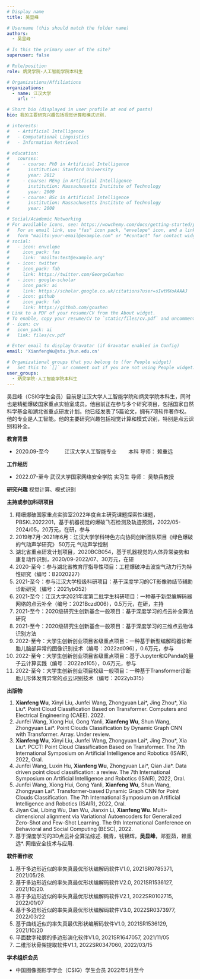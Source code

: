 ```yaml
---
# Display name
title: 吴显峰

# Username (this should match the folder name)
authors:
  - 吴显峰

# Is this the primary user of the site?
superuser: false

# Role/position
role: 炳灵学院-人工智能学院本科生

# Organizations/Affiliations
organizations:
  - name: 江汉大学
    url: ''

# Short bio (displayed in user profile at end of posts)
bio: 我的主要研究兴趣包括视觉计算和模式识别.

# interests:
#   - Artificial Intelligence
#   - Computational Linguistics
#   - Information Retrieval

# education:
#   courses:
#     - course: PhD in Artificial Intelligence
#       institution: Stanford University
#       year: 2012
#     - course: MEng in Artificial Intelligence
#       institution: Massachusetts Institute of Technology
#       year: 2009
#     - course: BSc in Artificial Intelligence
#       institution: Massachusetts Institute of Technology
#       year: 2008

# Social/Academic Networking
# For available icons, see: https://wowchemy.com/docs/getting-started/page-builder/#icons
#   For an email link, use "fas" icon pack, "envelope" icon, and a link in the
#   form "mailto:your-email@example.com" or "#contact" for contact widget.
# social:
#   - icon: envelope
#     icon_pack: fas
#     link: 'mailto:test@example.org'
#   - icon: twitter
#     icon_pack: fab
#     link: https://twitter.com/GeorgeCushen
#   - icon: google-scholar
#     icon_pack: ai
#     link: https://scholar.google.co.uk/citations?user=sIwtMXoAAAAJ
#   - icon: github
#     icon_pack: fab
#     link: https://github.com/gcushen
# Link to a PDF of your resume/CV from the About widget.
# To enable, copy your resume/CV to `static/files/cv.pdf` and uncomment the lines below.
# - icon: cv
#   icon_pack: ai
#   link: files/cv.pdf

# Enter email to display Gravatar (if Gravatar enabled in Config)
email: 'XianfengWu@stu.jhun.edu.cn'

# Organizational groups that you belong to (for People widget)
#   Set this to `[]` or comment out if you are not using People widget.
user_groups:
  - 炳灵学院-人工智能学院本科生
---
```


吴显峰（CSIG学生会员）目前是江汉大学人工智能学院和炳灵学院本科生，同时也是精细爆破国家重点实验室成员。他目前正在参与多个研究项目，包括国家自然科学基金和湖北省重点研发计划。他已经发表了5篇论文，拥有7项软件著作权。他的专业是人工智能。他的主要研究兴趣包括视觉计算和模式识别，特别是点云识别和补全。

**教育背景**
 - 2020.09-至今　　　江汉大学人工智能专业　　  本科
                    导师： 赖重远

**工作经历**
 - 2022.07-至今     武汉大学国家网络安全学院   实习生
                    导师： 吴黎兵教授
                    
**研究兴趣**
视觉计算、模式识别

**主持或参加科研项目**
 1. 精细爆破国家重点实验室2022年度自主研究课题探索性课题，PBSKL2022201，基于机器视觉的爆破飞石检测及轨迹预测，2022/05-2024/05，20万元，在研，参与
 2. 2019年7月-2021年6月：江汉大学学科特色方向协同创新团队项目《绿色爆破的气动声学研究》 50万元 气动声学控制
 3. 湖北省重点研发计划项目，2020BCB054，基于机器视觉的人体异常姿势和康复动作识别，2020/09-2022/07、30万元，在研
 4. 2020-至今：参与湖北省教育厅指导性项目：工程爆破冲击波空气动力行为特性研究（编号：B2020227）
 5. 2021-至今：参与江汉大学校级科研项目：基于深度学习的CT影像肺结节辅助诊断研究（编号：2021yb052）
 6. 2021-至今：江汉大学2021年度第二批学生科研项目：一种基于新型编解码器网络的点云补全（编号：2021Bczd006），0.5万元，在研，主持
 7. 2021-至今：2020级研究生创新基金一般项目：基于深度学习的点云补全算法研究
 8. 2021-至今：2020级研究生创新基金一般项目：基于深度学习的三维点云物体识别方法
 9. 2022-至今：大学生创新创业项目省级重点项目：一种基于新型编解码器诊断胎儿脑部异常的图像识别技术（编号：2022zd096），0.6万元，参与
 10. 2022-至今：大学生创新创业项目省级重点项目：基于Jupyter和QPanda的量子云计算实践（编号：2022zd105），0.6万元，参与
 11. 2022-至今：大学生创新创业项目校级一般项目：一种基于Transformer诊断胎儿形体发育异常的点云识别技术（编号：2022yb315）

**出版物**
 1.	**Xianfeng Wu**, Xinyi Liu, Junfei Wang, Zhongyuan Lai*, Jing Zhou*, Xia Liu*. Point Cloud Classification Based on Transformer. Computers and Electrical Engineering (CAEE). 2022.
 2.	Junfei Wang, Xiong Hui, Gong Yanli, **Xianfeng Wu**, Shun Wang, Zhongyuan Lai*. Point Clouds Classification by Dynamic Graph CNN with Transformer. Array. Under review.
 3.	**Xianfeng Wu**, Xinyi Liu, Junfei Wang, Zhongyuan Lai*, Jing Zhou*, Xia Liu*. PCCT: Point Cloud Classification Based on Transformer. The 7th International Symposium on Artificial Intelligence and Robotics (ISAIR), 2022, Oral.
 4.	Junfei Wang, Luxin Hu, **Xianfeng Wu**, Zhongyuan Lai*, Qian Jia*. Data driven point cloud classification: a review. The 7th International Symposium on Artificial Intelligence and Robotics (ISAIR), 2022, Oral.
 5.	Junfei Wang, Xiong Hui, Gong Yanli, **Xianfeng Wu**, Shun Wang, Zhongyuan Lai*. Transformer-based Dynamic Graph CNN for Point Clouds Classification. The 7th International Symposium on Artificial Intelligence and Robotics (ISAIR), 2022, Oral.
 6.	Jiyan Cai, Libing Wu, Dan Wu, Jianxin Li, **Xianfeng Wu**. Multi-dimensional alignment via Variational Autoencoders for Generalized Zero-Shot and Few-Shot Learning. The 9th International Conference on Behavioral and Social Computing (BESC), 2022.
 7.	基于深度学习的3D点云补全算法综述. 魏青，钱锦辉，**吴显峰**，邓亚茹，赖重远*. 网络安全技术与应用.

**软件著作权**
 1.	基于多边形近似的率失真最优形状编解码软件V1.0, 2021SR0785371, 2021/05/28.
 2.	基于多边形近似的率失真最优形状编解码软件V2.0, 2021SR1536127, 2021/10/20.
 3.	基于多边形近似的率失真最优形状编解码软件V2.1, 2022SR0102715, 2022/01/07
 4.	基于多边形近似的率失真最优形状编解码软件V3.0, 2022SR0373977, 2022/03/22
 5.	基于曲线近似的率失真最优形状编解码软件V1.0, 2021SR1536129, 2021/10/20
 6.	平面数字轮廓的多边形演化软件V1.0, 2021SR1647057, 2021/11/05
 7.	二维形状骨架提取软件V1.1, 2022SR0347060, 2022/03/15

**学术组织会员**
 - 中国图像图形学学会（CSIG）学生会员 2022年5月至今




